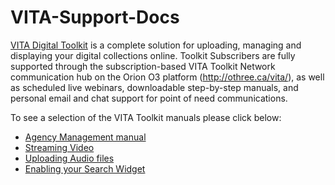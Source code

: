 VITA-Support-Docs
=================

<a href="http://vitatoolkit.ca/" target="_blank">VITA Digital Toolkit</a> is a complete solution for uploading, managing and displaying your digital collections online. Toolkit Subscribers are fully supported through the subscription-based VITA Toolkit Network communication hub on the Orion O3 platform (http://othree.ca/vita/), as well as scheduled live webinars, downloadable step-by-step manuals, and personal email and chat support for point of need communications.

To see a selection of the VITA Toolkit manuals please click below:

<ul><li><a href="http://ourontario.ca/temp/ODW-GitHub/AgencyMgmt_1-3_4-2-2.pdf" target="_blank">Agency Management manual</a></li>
<li><a href="http://ourontario.ca/temp/ODW-GitHub/StreamingVideo.pdf" target="_blank">Streaming Video</a></li>
<li><a href="http://ourontario.ca/temp/ODW-GitHub/Audio_1_4-2-0.pdf" target="_blank">Uploading Audio files</a></li>
<li><a href="http://ourontario.ca/temp/ODW-GitHub/EnableYourSearchWidget2.pdf" target="_blank">Enabling your Search Widget</a></li>
</ul>





